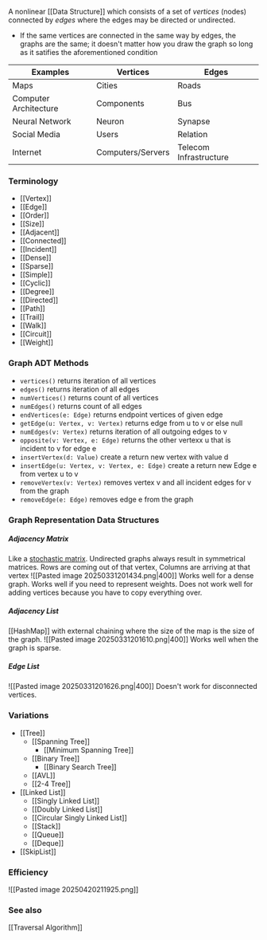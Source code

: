 A nonlinear [[Data Structure]] which consists of a set of *vertices* (nodes) connected by *edges* where the edges may be directed or undirected.
* If the same vertices are connected in the same way by edges, the graphs are the same; it doesn't matter how you draw the graph so long as it satifies the aforementioned condition

| Examples              | Vertices          | Edges                  |
| --------------------- | ----------------- | ---------------------- |
| Maps                  | Cities            | Roads                  |
| Computer Architecture | Components        | Bus                    |
| Neural Network        | Neuron            | Synapse                |
| Social Media          | Users             | Relation               |
| Internet              | Computers/Servers | Telecom Infrastructure |
### Terminology
* [[Vertex]]
* [[Edge]]
* [[Order]]
* [[Size]]
* [[Adjacent]]
* [[Connected]]
* [[Incident]]
* [[Dense]]
* [[Sparse]]
* [[Simple]]
* [[Cyclic]]
* [[Degree]]
* [[Directed]]
* [[Path]]
* [[Trail]]
* [[Walk]]
* [[Circuit]]
* [[Weight]]
### Graph ADT Methods
* `vertices()` returns iteration of all vertices
* `edges()` returns iteration of all edges
* `numVertices()` returns count of all vertices
* `numEdges()` returns count of all edges
* `endVertices(e: Edge)` returns endpoint vertices of given edge
* `getEdge(u: Vertex, v: Vertex)` returns edge from u to v or else null
* `numEdges(v: Vertex)` returns iteration of all outgoing edges to v
* `opposite(v: Vertex, e: Edge)` returns the other vertexx u that is incident to v for edge e
* `insertVertex(d: Value)` create a return new vertex with value d
* `insertEdge(u: Vertex, v: Vertex, e: Edge)` create a return new Edge e from vertex u to v
* `removeVertex(v: Vertex)` removes vertex v and all incident edges for v from the graph
* `removeEdge(e: Edge)` removes edge e from the graph
### Graph Representation Data Structures
##### Adjacency Matrix
Like a [stochastic matrix](https://en.wikipedia.org/wiki/Stochastic_matrix).
Undirected graphs always result in symmetrical matrices.
Rows are coming out of that vertex, Columns are arriving at that vertex
![[Pasted image 20250331201434.png|400]]
Works well for a dense graph. Works well if you need to represent weights.
Does not work well for adding vertices because you have to copy everything over. 
##### Adjacency List
[[HashMap]] with external chaining where the size of the map is the size of the graph.
![[Pasted image 20250331201610.png|400]]
Works well when the graph is sparse.
##### Edge List
![[Pasted image 20250331201626.png|400]]
Doesn't work for disconnected vertices.
### Variations
* [[Tree]]
	* [[Spanning Tree]]
		* [[Minimum Spanning Tree]]
	* [[Binary Tree]]
		* [[Binary Search Tree]]
	* [[AVL]]
	* [[2-4 Tree]]
* [[Linked List]]
	* [[Singly Linked List]]
	* [[Doubly Linked List]]
	* [[Circular Singly Linked List]]
	* [[Stack]]
	* [[Queue]]
	* [[Deque]]
* [[SkipList]]
### Efficiency
![[Pasted image 20250420211925.png]]
### See also
[[Traversal Algorithm]]